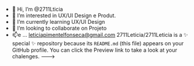 - 👋 Hi, I’m @2711Lticia
- 👀 I’m interested in  UX/UI Design e Produt.
- 🌱 I’m currently learning  UX/UI Design
- 💞️ I’m looking to collaborate on Projeto
- 📫e ...
leticiapimentelfonseca@gmail.com
2711Leticia/2711Leticia is a ✨ special ✨ repository because its `README.md` (this file) appears on your GitHub profile.
You can click the Preview link to take a look at your chalenges.
--->
